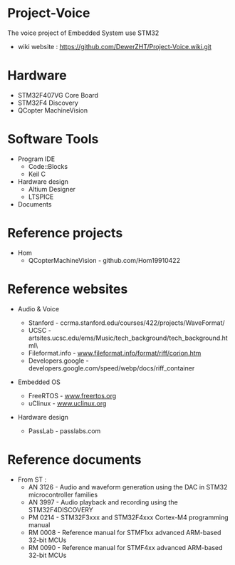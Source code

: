 Project-Voice
=============

The voice project of Embedded System use STM32

* wiki website : https://github.com/DewerZHT/Project-Voice.wiki.git

Hardware
========

* STM32F407VG Core Board
* STM32F4 Discovery
* QCopter MachineVision

Software Tools
==============
* Program IDE
  * Code::Blocks
  * Keil C
* Hardware design
  * Altium Designer
  * LTSPICE
* Documents

Reference projects
==================
* Hom
  * QCopterMachineVision - github.com/Hom19910422

Reference websites
==================
* Audio & Voice
  * Stanford          - ccrma.stanford.edu/courses/422/projects/WaveFormat/
  * UCSC              - artsites.ucsc.edu/ems/Music/tech_background/tech_background.html\
  * Fileformat.info   - www.fileformat.info/format/riff/corion.htm
  * Developers.google - developers.google.com/speed/webp/docs/riff_container

* Embedded OS
  * FreeRTOS - www.freertos.org 
  * uClinux  - www.uclinux.org

* Hardware design
  * PassLab - passlabs.com

Reference documents
===================
* From ST :
  * AN 3126 - Audio and waveform generation using the DAC
              in STM32 microcontroller families
  * AN 3997 - Audio playback and recording using the STM32F4DISCOVERY
  * PM 0214 - STM32F3xxx and STM32F4xxx Cortex-M4 programming manual
  * RM 0008 - Reference manual for STMF1xx advanced ARM-based 32-bit MCUs
  * RM 0090 - Reference manual for STMF4xx advanced ARM-based 32-bit MCUs
